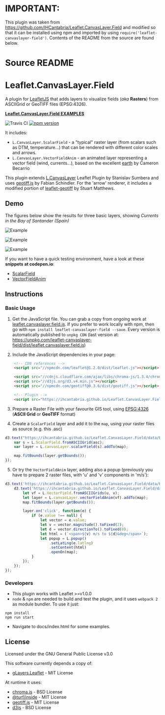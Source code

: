 # IMPORTANT:
This plugin was taken from https://github.com/IHCantabria/Leaflet.CanvasLayer.Field and modified so that it can be installed using npm and imported by using `require('leaflet-canvaslayer-field')`.
Contents of the README from the source are found below.

# Source README

# Leaflet.CanvasLayer.Field
A plugin for [LeafletJS](http://www.leafletjs.com) that adds layers to visualize fields (*aka* **Rasters**) from ASCIIGrid or GeoTIFF files (EPSG:4326). 

**[Leaflet.CanvasLayer.Field EXAMPLES](https://ihcantabria.github.io/Leaflet.CanvasLayer.Field/)**

![Travis CI](https://travis-ci.org/IHCantabria/Leaflet.CanvasLayer.Field.svg?branch=master)
[![npm version](https://badge.fury.io/js/leaflet-canvaslayer-field.svg)](https://badge.fury.io/js/leaflet-canvaslayer-field)

It includes:
* `L.CanvasLayer.ScalarField` - a "typical" raster layer (from scalars such as DTM, temperature...) that can be rendered with different color scales and arrows.
* `L.CanvasLayer.VectorFieldAnim` - an animated layer representing a vector field (wind, currents...), based on the excellent [earth](https://github.com/cambecc/earth) by Cameron Becarrio

This plugin extends [L.CanvasLayer](https://github.com/Sumbera/gLayers.Leaflet) Leaflet Plugin by Stanislav Sumbera and uses [geotiff.js](https://github.com/constantinius/geotiff.js) by Fabian Schindler. For the 'arrow' renderer, it includes a modified portion of [leaflet-geotiff](https://github.com/stuartmatthews/leaflet-geotiff) by 
Stuart Matthews.


## Demo
The figures below show the results for three basic layers, showing *Currents in the Bay of Santander (Spain)*

![Example](https://ihcantabria.github.io/Leaflet.CanvasLayer.Field/img/ScalarField.png)

![Example](https://ihcantabria.github.io/Leaflet.CanvasLayer.Field/img/VectorFieldAnim.gif)

![Example](https://ihcantabria.github.io/Leaflet.CanvasLayer.Field/img/ScalarFieldVector.png)

If you want to have a quick testing environment, have a look at these **snippets at codepen.io**:
* [ScalarField](http://codepen.io/VictorVelarde/pen/ZKJWMb/)
* [VectorFieldAnim](http://codepen.io/VictorVelarde/pen/QvBeYV)


## Instructions

### Basic Usage
1. Get the JavaScript file. You can grab a copy from ongoing work at [leaflet.canvaslayer.field.js](https://ihcantabria.github.io/Leaflet.CanvasLayer.Field/dist/leaflet.canvaslayer.field.js). If you prefer to work locally with npm, then go with `npm install leaflet-canvaslayer-field --save`. Every version is automatically published to `unpkg CDN` (last version at: https://unpkg.com/leaflet-canvaslayer-field/dist/leaflet.canvaslayer.field.js)

2. Include the JavaScript dependencies in your page:
```html
    <!-- CDN references -->
    <script src="//npmcdn.com/leaflet@1.2.0/dist/leaflet.js"></script>

    <script src="//cdnjs.cloudflare.com/ajax/libs/chroma-js/1.3.4/chroma.min.js"></script>
    <script src="//d3js.org/d3.v4.min.js"></script>
    <script src="//npmcdn.com/geotiff@0.3.6/dist/geotiff.js"></script> <!-- optional -->

    <!-- Plugin -->
    <script src="https://ihcantabria.github.io/Leaflet.CanvasLayer.Field/dist/leaflet.canvaslayer.field.js"></script>
```

3. Prepare a Raster File with your favourite GIS tool, using [EPSG:4326](https://epsg.io/4326) (**ASCII Grid** or **GeoTIFF** format)

4. Create a `ScalarField` layer and add it to the `map`, using your raster files as source (e.g. this .asc)
```js
d3.text("https://ihcantabria.github.io/Leaflet.CanvasLayer.Field/data/Bay_Speed.asc", function (asc) {
    var s = L.ScalarField.fromASCIIGrid(asc);
    var layer = L.canvasLayer.scalarField(s).addTo(map);

    map.fitBounds(layer.getBounds());
});
```

5. Or try the `VectorFieldAnim` layer, adding also a popup (previously you have to prepare 2 raster files, with 'u' and 'v' components in 'm/s'):
```js
d3.text('https://ihcantabria.github.io/Leaflet.CanvasLayer.Field/data/Bay_U.asc', function(u) {
    d3.text('https://ihcantabria.github.io/Leaflet.CanvasLayer.Field/data/Bay_V.asc', function(v) {
        let vf = L.VectorField.fromASCIIGrids(u, v);
        let layer = L.canvasLayer.vectorFieldAnim(vf).addTo(map);
        map.fitBounds(layer.getBounds());

        layer.on('click', function(e) {
            if (e.value !== null) {
                let vector = e.value;
                let v = vector.magnitude().toFixed(2);
                let d = vector.directionTo().toFixed(0);
                let html = (`<span>${v} m/s to ${d}&deg</span>`);
                let popup = L.popup()
                    .setLatLng(e.latlng)
                    .setContent(html)
                    .openOn(map);
            }
        });
    });
});
```


### Developers
* This plugin works with Leaflet >=v1.0.0
* `node` & `npm` are needed to build and test the plugin, and it uses `webpack 2` as module bundler. To use it just:
```shell
npm install
npm run start
```
* Navigate to docs/index.html for some examples.


## License
Licensed under the GNU General Public License v3.0

This software currently depends a copy of:
* [gLayers.Leaflet](https://github.com/Sumbera/gLayers.Leaflet) - MIT License

At runtime it uses:
* [chroma.js](https://github.com/gka/chroma.js) - BSD License
* [@turf/inside](https://github.com/Turfjs/turf) - MIT License
* [geotiff.js](https://github.com/constantinius/geotiff.js) - MIT License
* [d3js](https://github.com/d3/d3) - BSD License

